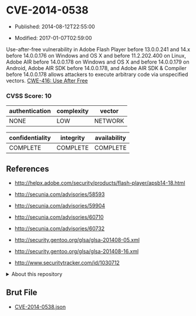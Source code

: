 # CVE-2014-0538

- Published: 2014-08-12T22:55:00

- Modified: 2017-01-07T02:59:00

Use-after-free vulnerability in Adobe Flash Player before 13.0.0.241 and 14.x before 14.0.0.176 on Windows and OS X and before 11.2.202.400 on Linux, Adobe AIR before 14.0.0.178 on Windows and OS X and before 14.0.0.179 on Android, Adobe AIR SDK before 14.0.0.178, and Adobe AIR SDK & Compiler before 14.0.0.178 allows attackers to execute arbitrary code via unspecified vectors. <a href="http://cwe.mitre.org/data/definitions/416.html">CWE-416: Use After Free</a>

### CVSS Score: **10**

| authentication | complexity | vector |
| --- | --- | --- |
| NONE | LOW | NETWORK |

| confidentiality | integrity | availability |
| --- | --- | --- |
| COMPLETE | COMPLETE | COMPLETE |

## References

* http://helpx.adobe.com/security/products/flash-player/apsb14-18.html

* http://secunia.com/advisories/58593

* http://secunia.com/advisories/59904

* http://secunia.com/advisories/60710

* http://secunia.com/advisories/60732

* http://security.gentoo.org/glsa/glsa-201408-05.xml

* http://security.gentoo.org/glsa/glsa-201408-16.xml

* http://www.securitytracker.com/id/1030712

<details>
<summary>About this repository</summary> 

  This repository is part of the project [Live Hack CVE](https://github.com/Live-Hack-CVE). Main website can be found [www.live-hack.org](https://www.live-hack.org) 
  
  Made by [Sn0wAlice](https://github.com/Sn0wAlice) for the people that care about security and need to have a feed of the latest CVEs. Hope you enjoy it, don't forget to star the repo and follow me on [Twitter](https://twitter.com/Sn0wAlice) and [Github](https://github.com/Sn0wAlice). And that is my [personnal website](https://www.alice-snow.me/)

  - [Home Page](https://github.com/Live-Hack-CVE)
  - [Framework](https://github.com/Live-Hack-CVE/cve-framework)
  - [CVE database](https://github.com/Live-Hack-CVE/full_database)
  - [Changelog](https://github.com/Live-Hack-CVE/Changelog)
</details>

## Brut File

* [CVE-2014-0538.json](https://raw.githubusercontent.com/Live-Hack-CVE/full_database/main/cves/2014/CVE-2014-0538.json)

